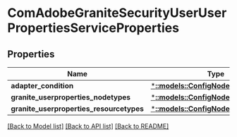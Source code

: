 # ComAdobeGraniteSecurityUserUserPropertiesServiceProperties

## Properties
Name | Type | Description | Notes
------------ | ------------- | ------------- | -------------
**adapter_condition** | [***::models::ConfigNodePropertyString**](configNodePropertyString.md) |  | [optional] 
**granite_userproperties_nodetypes** | [***::models::ConfigNodePropertyArray**](configNodePropertyArray.md) |  | [optional] 
**granite_userproperties_resourcetypes** | [***::models::ConfigNodePropertyArray**](configNodePropertyArray.md) |  | [optional] 

[[Back to Model list]](../README.md#documentation-for-models) [[Back to API list]](../README.md#documentation-for-api-endpoints) [[Back to README]](../README.md)


